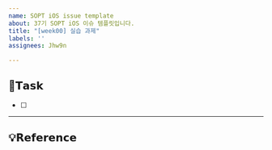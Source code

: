 ```yaml
---
name: SOPT iOS issue template
about: 37기 SOPT iOS 이슈 템플릿입니다.
title: "[week00] 실습 과제"
labels: ''
assignees: Jhw9n

---
```


## 📌𝗧𝗮𝘀𝗸
- [ ] 

---

## 💡𝗥𝗲𝗳𝗲𝗿𝗲𝗻𝗰𝗲
